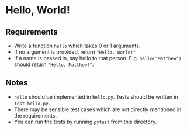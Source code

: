 # Hello, World!

## Requirements

- Write a function `hello` which takes 0 or 1 arguments.
- If no argument is provided, return `"Hello, World!"`
- If a name is passed in, say hello to that person. E.g. `hello("Matthew")` should return `"Hello, Matthew!"`.

## Notes

- `hello` should be implemented in `hello.py`. Tests should be written in `test_hello.py`.
- There may be sensible test cases which are not directly mentioned in the requirements.
- You can run the tests by running `pytest` from this directory.